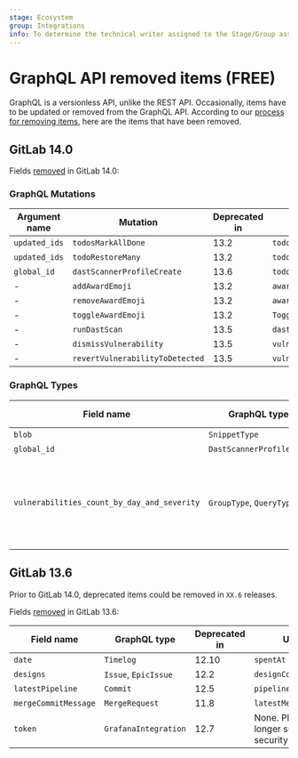 ```yaml
---
stage: Ecosystem
group: Integrations
info: To determine the technical writer assigned to the Stage/Group associated with this page, see https://about.gitlab.com/handbook/engineering/ux/technical-writing/#assignments
---
```


# GraphQL API removed items **(FREE)**

GraphQL is a versionless API, unlike the REST API.
Occasionally, items have to be updated or removed from the GraphQL API.
According to our [process for removing items](index.md#deprecation-and-removal-process), here are the items that have been removed.

## GitLab 14.0

Fields [removed](https://gitlab.com/gitlab-org/gitlab/-/merge_requests/63293) in GitLab 14.0:

### GraphQL Mutations

| Argument name        | Mutation                 | Deprecated in | Use instead                |
| -------------------- | --------------------     | ------------- | -------------------------- |
| `updated_ids`        | `todosMarkAllDone`       | 13.2          | `todos`                    |
| `updated_ids`        | `todoRestoreMany`        | 13.2          | `todos`                    |
| `global_id`          | `dastScannerProfileCreate`| 13.6          | `todos`                    |
| -                    | `addAwardEmoji`          | 13.2          | `awardEmojiAdd`            |
| -                    | `removeAwardEmoji`       | 13.2          | `awardEmojiRemove`         |
| -                    | `toggleAwardEmoji`       | 13.2          | `ToggleAwardEmoji`         |
| -                    | `runDastScan`            | 13.5          | `dastOnDemandScanCreate`   |
| -                    | `dismissVulnerability`   | 13.5          | `vulnerabilityDismiss`     |
| -                    | `revertVulnerabilityToDetected`   | 13.5          | `vulnerabilityRevertToDetected`     |

### GraphQL Types

| Field name           | GraphQL type             | Deprecated in | Use instead                |
| -------------------- | --------------------     | ------------- | -------------------------- |
| `blob`               | `SnippetType`            | 13.3          | `blobs`                    |
| `global_id`          | `DastScannerProfileType` | 13.6          | `blobs`                    |
| `vulnerabilities_count_by_day_and_severity` | `GroupType`, `QueryType` | 13.3          | None. Plaintext tokens no longer supported for security reasons. |

## GitLab 13.6

Prior to GitLab 14.0, deprecated items could be removed in `XX.6` releases.

Fields [removed](https://gitlab.com/gitlab-org/gitlab/-/merge_requests/44866) in GitLab 13.6:

| Field name           | GraphQL type             | Deprecated in | Use instead                |
|----------------------|--------------------------|---------------|----------------------------|
| `date`               | `Timelog`                | 12.10         | `spentAt`                  |
| `designs`            | `Issue`, `EpicIssue`     | 12.2          | `designCollection`         |
| `latestPipeline`     | `Commit`                 | 12.5          | `pipelines`                |
| `mergeCommitMessage` | `MergeRequest`           | 11.8          | `latestMergeCommitMessage` |
| `token`              | `GrafanaIntegration`     | 12.7          | None. Plaintext tokens no longer supported for security reasons. |
